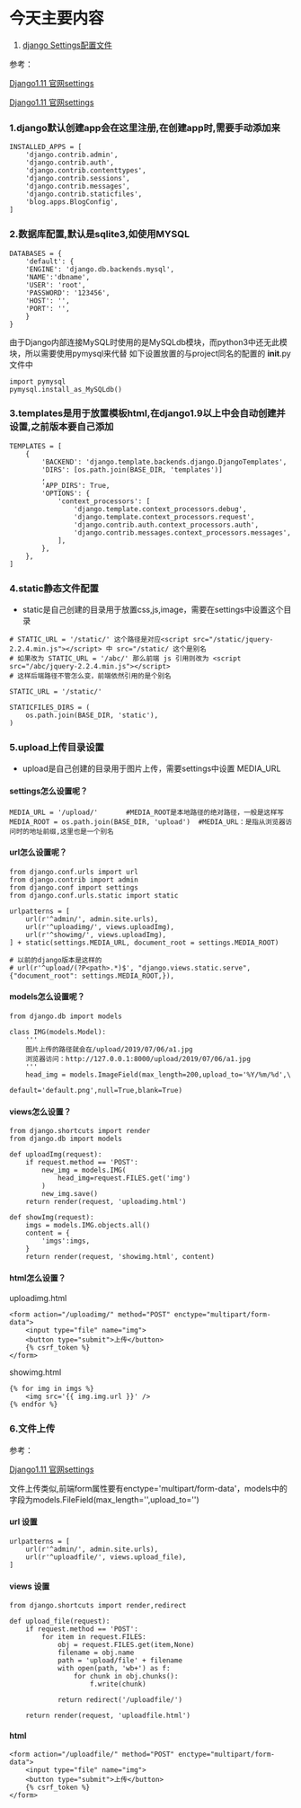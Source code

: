 # 今天主要内容
1. [django Settings配置文件]()

参考：

[Django1.11 官网settings](https://docs.djangoproject.com/en/1.11/ref/settings/)

[Django1.11 官网settings](https://docs.djangoproject.com/en/1.11/topics/settings/)

### 1.django默认创建app会在这里注册,在创建app时,需要手动添加来
```
INSTALLED_APPS = [
    'django.contrib.admin',
    'django.contrib.auth',
    'django.contrib.contenttypes',
    'django.contrib.sessions',
    'django.contrib.messages',
    'django.contrib.staticfiles',
    'blog.apps.BlogConfig',
]
```
### 2.数据库配置,默认是sqlite3,如使用MYSQL
```
DATABASES = {
    'default': {
    'ENGINE': 'django.db.backends.mysql',
    'NAME':'dbname',
    'USER': 'root',
    'PASSWORD': '123456',
    'HOST': '',
    'PORT': '',
    }
}
```
由于Django内部连接MySQL时使用的是MySQLdb模块，而python3中还无此模块，所以需要使用pymysql来代替
如下设置放置的与project同名的配置的 __init__.py文件中
```
import pymysql
pymysql.install_as_MySQLdb()
```

### 3.templates是用于放置模板html,在django1.9以上中会自动创建并设置,之前版本要自己添加
```
TEMPLATES = [
    {
        'BACKEND': 'django.template.backends.django.DjangoTemplates',
        'DIRS': [os.path.join(BASE_DIR, 'templates')]
        ,
        'APP_DIRS': True,
        'OPTIONS': {
            'context_processors': [
                'django.template.context_processors.debug',
                'django.template.context_processors.request',
                'django.contrib.auth.context_processors.auth',
                'django.contrib.messages.context_processors.messages',
            ],
        },
    },
]
``` 

### 4.static静态文件配置
- static是自己创建的目录用于放置css,js,image，需要在settings中设置这个目录
```
# STATIC_URL = '/static/' 这个路径是对应<script src="/static/jquery-2.2.4.min.js"></script> 中 src="/static/ 这个是别名
# 如果改为 STATIC_URL = '/abc/' 那么前端 js 引用则改为 <script src="/abc/jquery-2.2.4.min.js"></script>
# 这样后端路径不管怎么变，前端依然引用的是个别名

STATIC_URL = '/static/'  
 
STATICFILES_DIRS = (
    os.path.join(BASE_DIR, 'static'),
)
```

### 5.upload上传目录设置
- upload是自己创建的目录用于图片上传，需要settings中设置 MEDIA_URL
#### settings怎么设置呢？
```
MEDIA_URL = '/upload/'       #MEDIA_ROOT是本地路径的绝对路径，一般是这样写
MEDIA_ROOT = os.path.join(BASE_DIR, 'upload')  #MEDIA_URL：是指从浏览器访问时的地址前缀,这里也是一个别名
```
#### url怎么设置呢？
```
from django.conf.urls import url
from django.contrib import admin
from django.conf import settings
from django.conf.urls.static import static

urlpatterns = [
    url(r'^admin/', admin.site.urls),
    url(r'^uploadimg/', views.uploadImg),
    url(r'^showimg/', views.uploadImg),
] + static(settings.MEDIA_URL, document_root = settings.MEDIA_ROOT) 

# 以前的django版本是这样的
# url(r'^upload/(?P<path>.*)$', "django.views.static.serve", {"document_root": settings.MEDIA_ROOT,}), 
```
#### models怎么设置呢？
```
from django.db import models

class IMG(models.Model):
    '''
    图片上传的路径就会在/upload/2019/07/06/a1.jpg
    浏览器访问：http://127.0.0.1:8000/upload/2019/07/06/a1.jpg
    '''
    head_img = models.ImageField(max_length=200,upload_to='%Y/%m/%d',\
                                default='default.png',null=True,blank=True)
```
#### views怎么设置？
```
from django.shortcuts import render
from django.db import models

def uploadImg(request):
    if request.method == 'POST':
        new_img = models.IMG(
            head_img=request.FILES.get('img')
        )
        new_img.save()
    return render(request, 'uploadimg.html')

def showImg(request):
    imgs = models.IMG.objects.all()
    content = {
        'imgs':imgs,
    }
    return render(request, 'showimg.html', content)
```
#### html怎么设置？
uploadimg.html
```
<form action="/uploadimg/" method="POST" enctype="multipart/form-data">
    <input type="file" name="img">
    <button type="submit">上传</button>
    {% csrf_token %}
</form>
```
showimg.html
```
{% for img in imgs %}
    <img src='{{ img.img.url }}' />
{% endfor %}
```

### 6.文件上传
参考：

[Django1.11 官网settings](https://docs.djangoproject.com/en/1.11/topics/settings/)

文件上传类似,前端form属性要有enctype='multipart/form-data'，models中的字段为models.FileField(max_length='',upload_to='')

#### url 设置
```
urlpatterns = [
    url(r'^admin/', admin.site.urls),
    url(r'^uploadfile/', views.upload_file),
]
```
#### views 设置
```
from django.shortcuts import render,redirect

def upload_file(request):
    if request.method == 'POST':
        for item in request.FILES:
            obj = request.FILES.get(item,None)
            filename = obj.name
            path = 'upload/file' + filename
            with open(path, 'wb+') as f:
                for chunk in obj.chunks():
                    f.write(chunk)

            return redirect('/uploadfile/')

    return render(request, 'uploadfile.html')
```
#### html
```
<form action="/uploadfile/" method="POST" enctype="multipart/form-data">
    <input type="file" name="img">
    <button type="submit">上传</button>
    {% csrf_token %}
</form>
```












